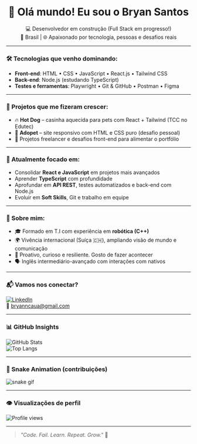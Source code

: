 <h1 align="center">👋 Olá mundo! Eu sou o Bryan Santos</h1>

<p align="center">
  💻 Desenvolvedor em construção (Full Stack em progresso!)<br>
  📍 Brasil | 🌐 Apaixonado por tecnologia, pessoas e desafios reais
</p>

---

### 🛠️ Tecnologias que venho dominando:

- **Front-end**: HTML • CSS • JavaScript • React.js • Tailwind CSS  
- **Back-end**: Node.js (estudando TypeScript)  
- **Testes e ferramentas**: Playwright • Git & GitHub • Postman • Figma

---

### 🚀 Projetos que me fizeram crescer:

- 🔥 **Hot Dog** – casinha aquecida para pets com React + Tailwind (TCC no Edutec)
- 🐾 **Adopet** – site responsivo com HTML e CSS puro (desafio pessoal)
- 💼 Projetos freelancer e desafios front-end para alimentar o portfólio

---

### 🎯 Atualmente focado em:

- Consolidar **React e JavaScript** em projetos mais avançados  
- Aprender **TypeScript** com profundidade  
- Aprofundar em **API REST**, testes automatizados e back-end com Node.js  
- Evoluir em **Soft Skills**, Git e trabalho em equipe

---

### 👀 Sobre mim:

- 🎓 Formado em T.I com experiência em **robótica (C++)**
- 🌍 Vivência internacional (Suíça 🇨🇭), ampliando visão de mundo e comunicação
- 🧠 Proativo, curioso e resiliente. Gosto de fazer acontecer
- 🗣️ Inglês intermediário-avançado com interações com nativos

---

### 📬 Vamos nos conectar?

[![LinkedIn](https://img.shields.io/badge/-LinkedIn-0e76a8?style=for-the-badge&logo=Linkedin&logoColor=white)](https://www.linkedin.com/in/bryan-cau%C3%A3-arruda-santos-3aa5772ba/)  
📧 [bryanncaua@gmail.com](mailto:bryanncaua@gmail.com)

---

### 📊 GitHub Insights

![GitHub Stats](https://github-readme-stats.vercel.app/api?username=bryan-caua&show_icons=true&theme=radical)  
![Top Langs](https://github-readme-stats.vercel.app/api/top-langs/?username=bryan-caua&layout=compact&theme=radical)

---

### 🐍 Snake Animation (contribuições)

![snake gif](https://github.com/bryan-caua/bryan-caua/blob/output/github-contribution-grid-snake.svg)

---

### 👁️ Visualizações de perfil

![Profile views](https://komarev.com/ghpvc/?username=bryan-caua&color=blue)

---

> _"Code. Fail. Learn. Repeat. Grow."_ 🚀

